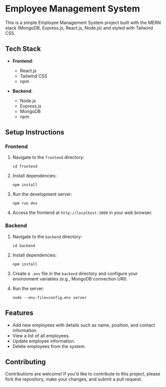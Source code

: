 # Employee Management System

This is a simple Employee Management System project built with the MERN stack (MongoDB, Express.js, React.js, Node.js) and styled with Tailwind CSS.

## Tech Stack

- **Frontend**:
  - React.js
  - Tailwind CSS
  - npm
  
- **Backend**:
  - Node.js
  - Express.js
  - MongoDB
  - npm

## Setup Instructions

### Frontend

1. Navigate to the `frontend` directory:
   ```
   cd frontend
   ```

2. Install dependencies:
   ```
   npm install
   ```

3. Run the development server:
   ```
   npm run dev
   ```

4. Access the frontend at `http://localhost:3000` in your web browser.

### Backend

1. Navigate to the `backend` directory:
   ```
   cd backend
   ```

2. Install dependencies:
   ```
   npm install
   ```

3. Create a `.env` file in the `backend` directory and configure your environment variables (e.g., MongoDB connection URI).

4. Run the server:
   ```
   node --env-file=config.env server
   ```

## Features

- Add new employees with details such as name, position, and contact information.
- View a list of all employees.
- Update employee information.
- Delete employees from the system.

## Contributing

Contributions are welcome! If you'd like to contribute to this project, please fork the repository, make your changes, and submit a pull request.
